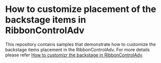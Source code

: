 # How to customize placement of the backstage items in RibbonControlAdv
This repository contains samples that demonstrate how to customize the backstage items placement in the RibbonControlAdv. For more details please refer [How to customizr the backstage in RibbonControlAdv](https://www.syncfusion.com/kb/5165/how-to-customize-the-backstageview-menu-button-alignment).
